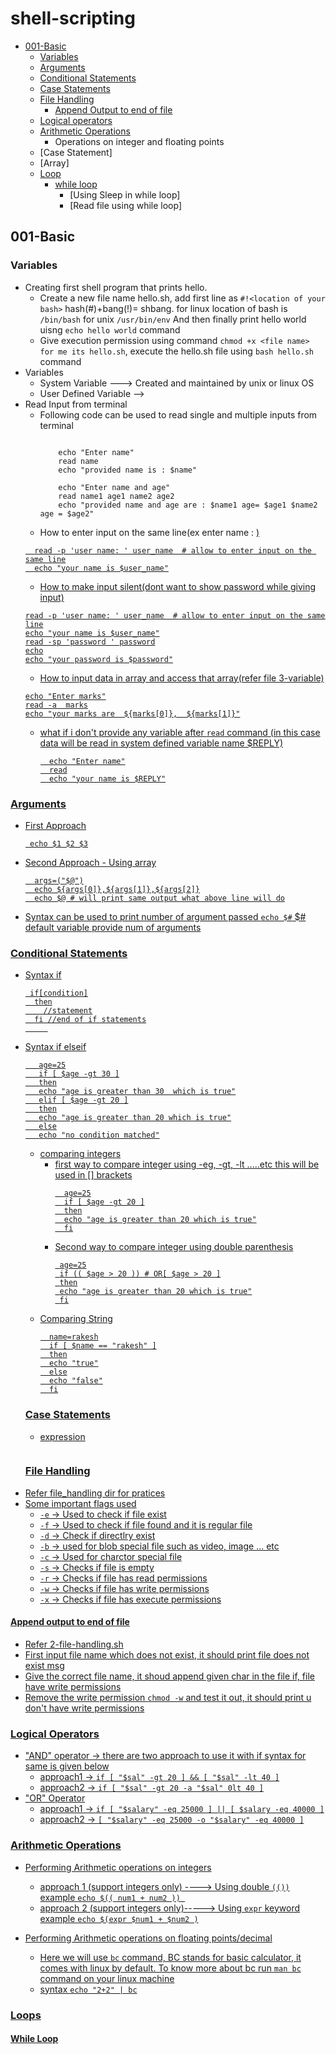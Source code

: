 # shell-scripting
- [001-Basic](#001-basic)
  - [Variables](#variables)
  - [Arguments](#Arguments)
  - [Conditional Statements](#conditional-statements)
  - [Case Statements](#case-statements)
  - [File Handling](#file-handling)
     - [Append Output to end of file](#append-output-to-end-of-file)
  - [Logical operators](#logical-operators)
  - [Arithmetic Operations](#arithmetic-operations)
     - Operations on integer and floating points
  - [Case Statement]
  - [Array]
  - [Loop](#loop)
    - [while loop](#while-loop)
       - [Using Sleep in while loop]
       - [Read file using while loop]
    
## 001-Basic

### Variables
- Creating first shell program that prints hello.
   - Create a new file name hello.sh, add first line as ```#!<location of your bash>``` hash(#)+bang(!)= shbang. for linux location of bash is ```/bin/bash``` for unix ```/usr/bin/env``` And then finally print hello world uisng ```echo hello world``` command
   - Give execution permission using command ```chmod +x <file name> for me its hello.sh```, execute the hello.sh file using ```bash hello.sh``` command
- Variables
   - System Variable ---> Created and maintained by unix or linux OS
   - User Defined Variable -->
- Read Input from terminal
   - Following code can be used to read single and multiple inputs from terminal
     ```

         echo "Enter name"
         read name
         echo "provided name is : $name"
         
         echo "Enter name and age"
         read name1 age1 name2 age2
         echo "provided name and age are : $name1 age= $age1 $name2 age = $age2"
     ```
   - How to enter input on the same line(ex enter name : <u want input here>)
    ```
      read -p 'user name: ' user_name  # allow to enter input on the same line
      echo "your name is $user_name"
    ```
   - How to make input silent(dont want to show password while giving input)
   ```
   read -p 'user name: ' user_name  # allow to enter input on the same line
   echo "your name is $user_name"
   read -sp 'password ' password
   echo
   echo "your password is $password"
   ```
  - How to input data in array and access that array(refer file 3-variable)
   ```
   echo "Enter marks"
   read -a  marks
   echo "your marks are  ${marks[0]},  ${marks[1]}"
   ```
  - what if i don't provide any variable after ```read``` command (in this case data will be read in  system defined variable name $REPLY)
    ```
      echo "Enter name"
      read
      echo "your name is $REPLY"
    ``` 
### Arguments
- First Approach
   ```
    echo $1 $2 $3
   ```
- Second Approach - Using array
  ```
    args=("$@")
    echo ${args[0]},${args[1]},${args[2]}
    echo $@ # will print same output what above line will do
  ```
- Syntax can be used to print number of argument passed ```echo $#```    $# default variable provide num of arguments

### Conditional Statements
- Syntax if
  ```
   if[condition]
    then
      //statement
    fi //end of if statements
       
  ```
- Syntax if elseif
   ```
      age=25
      if [ $age -gt 30 ]
      then
      echo "age is greater than 30  which is true"
      elif [ $age -gt 20 ]
      then
      echo "age is greater than 20 which is true"
      else
      echo "no condition matched"
   ```
  - comparing integers
    - first way to compare integer using -eg, -gt, -lt .....etc this will be used in [] brackets
      ```
        age=25
        if [ $age -gt 20 ]
        then
        echo "age is greater than 20 which is true"
        fi
      ```
     - Second way to compare integer using double parenthesis
       ```
        age=25
        if (( $age > 20 )) # OR[ $age > 20 ]
        then
        echo "age is greater than 20 which is true"
        fi
       ```
  - Comparing String
    ```
      name=rakesh
      if [ $name == "rakesh" ]
      then
      echo "true"
      else
      echo "false"
      fi
    ```
  ### Case Statements
  - expression
    ```
    
    ```
  ### File Handling
- Refer file_handling dir for pratices
- Some important flags used
   - ``` -e ``` -> Used to check if file exist
   - ``` -f ``` -> Used to check if file found and it is regular file
   - ``` -d ``` -> Check if directlry exist
   - ``` -b ``` -> used for blob special file such as video, image ... etc
   - ``` -c ``` -> Used for charctor special file
   - ``` -s ``` -> Checks if file is empty
   - ``` -r ``` -> Checks if file has read permissions
   - ``` -w ``` -> Checks if file has write permissions
   - ``` -x ``` -> Checks if file has execute permissions

#### Append output to end of file
- Refer 2-file-handling.sh
- First input file name which does not exist, it should print file does not exist msg
- Give the correct file name, it shoud append given char in the file if, file have write permissions
- Remove the write permission ```chmod -w``` and test it out, it should print u don't have write permissions

### Logical Operators
- "AND" operator -> there are two approach to use it  with if syntax for same is given below
  - approach1 -> ``` if [ "$sal" -gt 20 ] && [ "$sal" -lt 40 ] ```
  - approach2 -> ``` if [ "$sal" -gt 20 -a "$sal" 0lt 40 ] ```
- "OR" Operator
    - approach1 -> ``` if [ "$salary" -eq 25000 ] || [ $salary -eq 40000 ] ```
    - approach2 -> ``` [ "$salary" -eq 25000 -o "$salary" -eq 40000 ] ```

### Arithmetic Operations
- Performing Arithmetic operations on integers
  - approach 1 (support integers only) ----> Using double ```(())```  example    ```echo $(( num1 + num2 )) ```
  - approach 2 (support integers only)-----> Using ```expr``` keyword example ```echo $(expr $num1 + $num2 )```
 
- Performing Arithmetic operations on floating points/decimal
  - Here we will use ```bc``` command, BC stands for basic calculator, it comes with linux by default. To know more about bc run ```man bc``` command on your linux machine
  - syntax ```echo "2+2" | bc```
### Loops
#### While Loop
